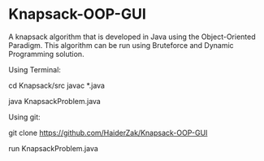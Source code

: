 # Knapsack-OOP-GUI
A knapsack algorithm that is developed in Java using the Object-Oriented Paradigm. This algorithm can be run using Bruteforce and Dynamic Programming solution.

Using Terminal:

cd Knapsack/src
javac *.java

java KnapsackProblem.java

Using git:

git clone https://github.com/HaiderZak/Knapsack-OOP-GUI

run KnapsackProblem.java

